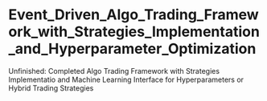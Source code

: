 # Event_Driven_Algo_Trading_Framework_with_Strategies_Implementation_and_Hyperparameter_Optimization
 Unfinished: Completed Algo Trading Framework with Strategies Implementatio and Machine Learning Interface for Hyperparameters or Hybrid Trading Strategies
